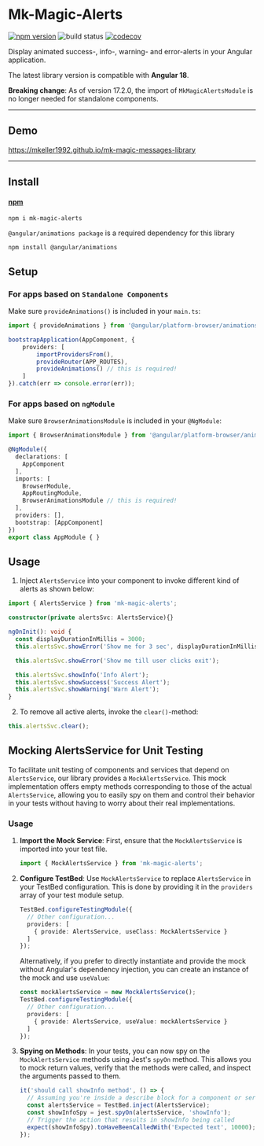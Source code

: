 # Mk-Magic-Alerts

[![npm version](https://badge.fury.io/js/mk-magic-alerts.svg)](https://badge.fury.io/js/mk-magic-alerts)
![build status](https://github.com/mkeller1992/mk-magic-messages-library/actions/workflows/npm-publish.yml/badge.svg)
[![codecov](https://codecov.io/gh/mkeller1992/mk-magic-messages-library/graph/badge.svg?token=FZYEC8Y47D)](https://codecov.io/gh/mkeller1992/mk-magic-messages-library)

Display animated success-, info-, warning- and error-alerts in your Angular application.

The latest library version is compatible with **Angular 18**.

**Breaking change**: As of version 17.2.0, the import of `MkMagicAlertsModule` is no longer needed for standalone components.

---

## Demo
https://mkeller1992.github.io/mk-magic-messages-library

---

## Install

#### [npm](https://www.npmjs.com/package/mk-magic-alerts)
```
npm i mk-magic-alerts
```
`@angular/animations package` is a required dependency for this library
```
npm install @angular/animations
```
## Setup

### For apps based on `Standalone Components`
Make sure `provideAnimations()` is included in your `main.ts`:
```typescript
import { provideAnimations } from '@angular/platform-browser/animations';

bootstrapApplication(AppComponent, {
	providers: [
		importProvidersFrom(),
		provideRouter(APP_ROUTES),
		provideAnimations() // this is required!
	]
}).catch(err => console.error(err));
```

### For apps based on `ngModule`
Make sure `BrowserAnimationsModule` is included in your `@NgModule`:
```typescript
import { BrowserAnimationsModule } from '@angular/platform-browser/animations';

@NgModule({
  declarations: [
    AppComponent
  ],
  imports: [
    BrowserModule,
    AppRoutingModule,
    BrowserAnimationsModule // this is required!
  ],
  providers: [],
  bootstrap: [AppComponent]
})
export class AppModule { }
```

## Usage
1. Inject `AlertsService` into your component to invoke different kind of alerts as shown below:

```typescript
import { AlertsService } from 'mk-magic-alerts';

constructor(private alertsSvc: AlertsService){}

ngOnInit(): void {
  const displayDurationInMillis = 3000;		
  this.alertsSvc.showError('Show me for 3 sec', displayDurationInMillis);

  this.alertsSvc.showError('Show me till user clicks exit');

  this.alertsSvc.showInfo('Info Alert');
  this.alertsSvc.showSuccess('Success Alert');
  this.alertsSvc.showWarning('Warn Alert');
}
```

2. To remove all active alerts, invoke the `clear()`-method:

```typescript
this.alertsSvc.clear();
```

## Mocking AlertsService for Unit Testing

To facilitate unit testing of components and services that depend on `AlertsService`, our library provides a `MockAlertsService`. This mock implementation offers empty methods corresponding to those of the actual `AlertsService`, allowing you to easily spy on them and control their behavior in your tests without having to worry about their real implementations.

### Usage

1. **Import the Mock Service**: First, ensure that the `MockAlertsService` is imported into your test file.

    ```typescript
    import { MockAlertsService } from 'mk-magic-alerts';
    ```

2. **Configure TestBed**: Use `MockAlertsService` to replace `AlertsService` in your TestBed configuration. This is done by providing it in the `providers` array of your test module setup.

    ```typescript
    TestBed.configureTestingModule({
      // Other configuration...
      providers: [
        { provide: AlertsService, useClass: MockAlertsService }
      ]
    });
    ```

    Alternatively, if you prefer to directly instantiate and provide the mock without Angular's dependency injection, you can create an instance of the mock and use `useValue`:

    ```typescript
    const mockAlertsService = new MockAlertsService();
    TestBed.configureTestingModule({
      // Other configuration...
      providers: [
        { provide: AlertsService, useValue: mockAlertsService }
      ]
    });
    ```

3. **Spying on Methods**: In your tests, you can now spy on the `MockAlertsService` methods using Jest's `spyOn` method. This allows you to mock return values, verify that the methods were called, and inspect the arguments passed to them.

    ```typescript
    it('should call showInfo method', () => {
      // Assuming you're inside a describe block for a component or service
      const alertsService = TestBed.inject(AlertsService);
      const showInfoSpy = jest.spyOn(alertsService, 'showInfo');
      // Trigger the action that results in showInfo being called
      expect(showInfoSpy).toHaveBeenCalledWith('Expected text', 10000);
    });
    ```